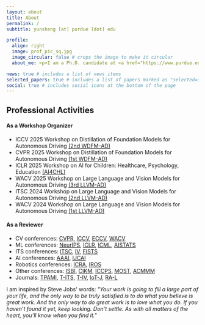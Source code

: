 ```yaml
---
layout: about
title: About
permalink: /
subtitle: yunsheng [at] purdue [dot] edu

profile:
  align: right
  image: prof_pic_sq.jpg
  image_circular: false # crops the image to make it circular
  about_me: <p>I am a Ph.D. candidate at <a href="https://www.purdue.edu/" target="_blank"><img src="/assets/img/logo/purdue_icon.png" alt="Purdue Logo" style="height:20px;vertical-align:middle;"> Purdue University</a>, working in the <a href="https://purduedigitaltwin.github.io/" target="_blank">Digital Twin Lab</a> under the supervision of <a href="https://ziranw.github.io/" target="_blank">Prof. Ziran Wang</a>. I hold a Master’s degree in <a href="https://cs.nyu.edu/home/index.html" target="_blank">Computer Science</a> from <img src="assets/img/logo/NYU_Short_RGB_Color.png" alt="NYU Logo" style="height:20px;vertical-align:middle;"> <a href="https://www.nyu.edu/" target="_blank">New York University</a>. Currently, I am a research intern at <img src="/assets/img/logo/waymo_logo.png" alt="Waymo Logo" style="height:20px;vertical-align:middle;"><a href="https://waymo.com/research/" target="_blank">Waymo Research</a>. I have previously completed research internships at <img src="/assets/img/logo/bosch_logo.png" alt="Bosch Logo" style="height:25px;vertical-align:middle;"> Bosch Research North America and <img src="assets/img/logo/Toyota-Logo-1978.png" alt="Toyota Logo" style="height:25px;vertical-align:middle;">Toyota North America. My research focuses on enhancing the generalization and reasoning capabilities of end-to-end models, particularly in handling long-tail scenarios.</p>

news: true # includes a list of news items
selected_papers: true # includes a list of papers marked as "selected={true}"
social: true # includes social icons at the bottom of the page
---
```


## Professional Activities
#### As a Workshop Organizer
- ICCV 2025 Workshop on Distillation of Foundation Models for Autonomous Driving [(2nd WDFM-AD)](https://wdfm-ad.github.io/)
- CVPR 2025 Workshop on Distillation of Foundation Models for Autonomous Driving [(1st WDFM-AD)](https://wdfm-ad.github.io/)
- ICLR 2025 Workshop on AI for Children: Healthcare, Psychology, Education [(AI4CHL)](https://pediamedai.com/ai4chl/)
- WACV 2025 Workshop on Large Language and Vision Models for Autonomous Driving [(3rd LLVM-AD)](https://llvm-ad.github.io/)
- ITSC 2024 Workshop on Large Language and Vision Models for Autonomous Driving [(2nd LLVM-AD)](https://llvm-ad.github.io/ITSC_2024/)
- WACV 2024 Workshop on Large Language and Vision Models for Autonomous Driving [(1st LLVM-AD)](https://llvm-ad.github.io/WACV_2024/)

#### As a Reviewer
- CV conferences: [CVPR](https://cvpr.thecvf.com/), [ICCV](https://iccv.thecvf.com/), [ECCV](https://eccv.ecva.net/), [WACV](https://wacv2025.thecvf.com/)
- ML conferences: [NeurIPS](https://neurips.cc/), [ICLR](https://iclr.cc/), [ICML](https://icml.cc/), [AISTATS](https://aistats.org/)
- ITS conferences: [ITSC](https://ieee-itss.org/conf/itsc/), [IV](https://ieee-iv.org/2024/), [FISTS](https://ieee-itss.org/conf/fists/)
- AI conferences: [AAAI](https://aaai.org/conference/aaai/), [IJCAI](https://ijcai24.org/)
- Robotics conferences: [ICRA](https://2025.ieee-icra.org/), [IROS](https://www.iros25.org/)
- Other conferences: [ISBI](https://biomedicalimaging.org), [CIKM](https://www.cikm2024.org/), [ICCPS](https://iccps.acm.org/), [MOST](https://ieeemobility.org/), [ACMMM](https://acmmm2025.org/)
- Journals: [TPAMI](https://ieeexplore.ieee.org/xpl/RecentIssue.jsp?punumber=34), [T-ITS](https://ieeexplore.ieee.org/xpl/RecentIssue.jsp?punumber=6979), [T-IV](https://ieeexplore.ieee.org/xpl/RecentIssue.jsp?punumber=7274857), [IoT-J](https://ieeexplore.ieee.org/xpl/RecentIssue.jsp?punumber=6488907), [RA-L](https://ieeexplore.ieee.org/xpl/RecentIssue.jsp?punumber=7083369)

I am inspired by Steve Jobs' words: *"Your work is going to fill a large part of your life, and the only way to be truly satisfied is to do what you believe is great work. And the only way to do great work is to love what you do. If you haven’t found it yet, keep looking. Don’t settle. As with all matters of the heart, you’ll know when you find it."*